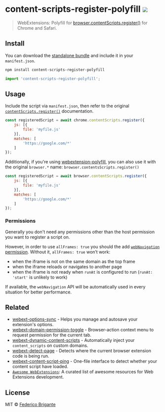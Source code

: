# content-scripts-register-polyfill [![][badge-gzip]][link-bundlephobia]

[badge-gzip]: https://img.shields.io/bundlephobia/minzip/content-scripts-register-polyfill.svg?label=gzipped
[link-bundlephobia]: https://bundlephobia.com/result?p=content-scripts-register-polyfill

> WebExtensions: Polyfill for [browser.contentScripts.register()](https://developer.mozilla.org/en-US/docs/Mozilla/Add-ons/WebExtensions/API/contentScripts/register) for Chrome and Safari.

## Install

You can download the [standalone bundle](https://bundle.fregante.com/?pkg=content-scripts-register-polyfill) and include it in your `manifest.json`.

```sh
npm install content-scripts-register-polyfill
```

```js
import 'content-scripts-register-polyfill';
```

## Usage

Include the script via `manifest.json`, then refer to the original [`contentScripts.register()`](https://developer.mozilla.org/en-US/docs/Mozilla/Add-ons/WebExtensions/API/contentScripts/register) documentation.

```js
const registeredScript = await chrome.contentScripts.register({
	js: [{
		file: 'myfile.js'
	}],
	matches: [
		'https://google.com/*'
	]
});
```

Additionally, if you're using [webextension-polyfill](https://github.com/mozilla/webextension-polyfill), you can also use it with the original `browser.*` name: `browser.contentsScripts.register()`

```js
const registeredScript = await browser.contentScripts.register({
	js: [{
		file: 'myfile.js'
	}],
	matches: [
		'https://google.com/*'
	]
});
```

### Permissions

Generally you don't need any permissions other than the host permission you want to register a script on.

However, in order to use `allFrames: true` you should the add [`webNavigation` permission](https://developer.chrome.com/docs/extensions/reference/webNavigation/). Without it, `allFrames: true` won’t work:

- when the iframe is not on the same domain as the top frame
- when the iframe reloads or navigates to another page
- when the iframe is not ready when `runAt` is configured to run (`runAt: 'start'` is unlikely to work)

If available, the `webNavigation` API will be automatically used in every situation for better performance.

## Related

- [webext-options-sync](https://github.com/fregante/webext-options-sync) - Helps you manage and autosave your extension's options.
- [webext-domain-permission-toggle](https://github.com/fregante/webext-domain-permission-toggle) - Browser-action context menu to request permission for the current tab.
- [webext-dynamic-content-scripts](https://github.com/fregante/webext-dynamic-content-scripts) - Automatically inject your `content_scripts` on custom domains.
- [webext-detect-page](https://github.com/fregante/webext-detect-page) - Detects where the current browser extension code is being run.
- [webext-content-script-ping](https://github.com/fregante/webext-content-script-ping) - One-file interface to detect whether your content script have loaded.
- [`Awesome WebExtensions`](https://github.com/fregante/Awesome-WebExtensions): A curated list of awesome resources for Web Extensions development.

## License

MIT © [Federico Brigante](https://fregante.com)
